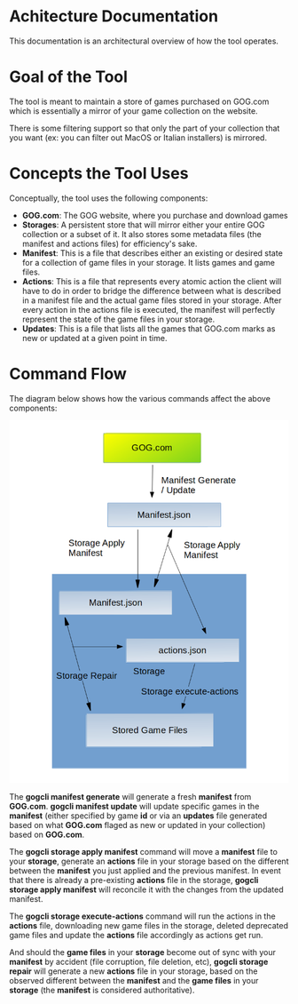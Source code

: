 # Achitecture Documentation

This documentation is an architectural overview of how the tool operates.

# Goal of the Tool

The tool is meant to maintain a store of games purchased on GOG.com which is essentially a mirror of your game collection on the website.

There is some filtering support so that only the part of your collection that you want (ex: you can filter out MacOS or Italian installers) is mirrored.

# Concepts the Tool Uses

Conceptually, the tool uses the following components:

- **GOG.com**: The GOG website, where you purchase and download games
- **Storages**: A persistent store that will mirror either your entire GOG collection or a subset of it. It also stores some metadata files (the manifest and actions files) for efficiency's sake.
- **Manifest**: This is a file that describes either an existing or desired state for a collection of game files in your storage. It lists games and game files.
- **Actions**: This is a file that represents every atomic action the client will have to do in order to bridge the difference between what is described in a manifest file and the actual game files stored in your storage. After every action in the actions file is executed, the manifest will perfectly represent the state of the game files in your storage.
- **Updates**: This is a file that lists all the games that GOG.com marks as new or updated at a given point in time.

# Command Flow

The diagram below shows how the various commands affect the above components:

![Command Flow](command_flow.png)

The **gogcli manifest generate** will generate a fresh **manifest** from **GOG.com**. **gogcli manifest update** will update specific games in the **manifest** (either specified by game **id** or via an **updates** file generated based on what **GOG.com** flaged as new or updated in your collection) based on **GOG.com**.

The **gogcli storage apply manifest** command will move a **manifest** file to your **storage**, generate an **actions** file in your storage based on the different between the **manifest** you just applied and the previous manifest. In event that there is already a pre-existing **actions** file in the storage, **gogcli storage apply manifest** will reconcile it with the changes from the updated manifest.

The **gogcli storage execute-actions** command will run the actions in the **actions** file, downloading new game files in the storage, deleted deprecated game files and update the **actions** file accordingly as actions get run.

And should the **game files** in your **storage** become out of sync with your **manifest** by accident (file corruption, file deletion, etc), **gogcli storage repair** will generate a new **actions** file in your storage, based on the observed different between the **manifest** and the **game files** in your **storage** (the **manifest** is considered authoritative).

